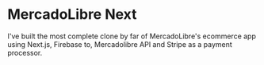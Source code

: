 # MercadoLibre Next

I've built the most complete clone by far of MercadoLibre's ecommerce app using Next.js, Firebase to, Mercadolibre API and Stripe as a payment processor.
